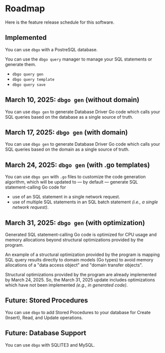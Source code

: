 # Roadmap

Here is the feature release schedule for this software.

## Implemented

You can use `dbgo` with a PostreSQL database.

You can use the `dbgo query` manager to manage your SQL statements or generate them.
- `dbgo query gen`
- `dbgo query template`
- `dbgo query save`

## March 10, 2025: `dbgo gen` (without domain)

You can use `dbgo gen` to generate Database Driver Go code which calls your SQL queries based on the database as a single source of truth.

## March 17, 2025: `dbgo gen` (with domain)

You can use `dbgo gen` to generate Database Driver Go code which calls your SQL queries based on the domain as a single source of truth.

## March 24, 2025: `dbgo gen` (with .go templates)

You can use `dbgo gen` with `.go` files to customize the code generation algorithm, which will be updated to — by default — generate SQL statement-calling Go code for
- use of an SQL statement in a single network request.
- use of multiple SQL statements in an SQL batch statement _(i.e., a single network request)_.

## March 31, 2025: `dbgo gen` (with optimization)

Generated SQL statement-calling Go code is optimized for CPU usage and memory allocations beyond structural optimizations provided by the program.

An example of a structural optimization provided by the program is mapping SQL query results directly to domain models (Go types) to avoid memory allocations of a "data access object" and "domain transfer objects".

Structural optimizations provided by the program are already implemented by March 24, 2025. So, the March 31, 2025 update includes optimizations which have not been implemented _(e.g., in generated code)_.

## Future: Stored Procedures

You can use `dbgo` to add Stored Procedures to your database for Create (Insert), Read, and Update operations.

## Future: Database Support

You can use `dbgo` with SQLITE3 and MySQL.